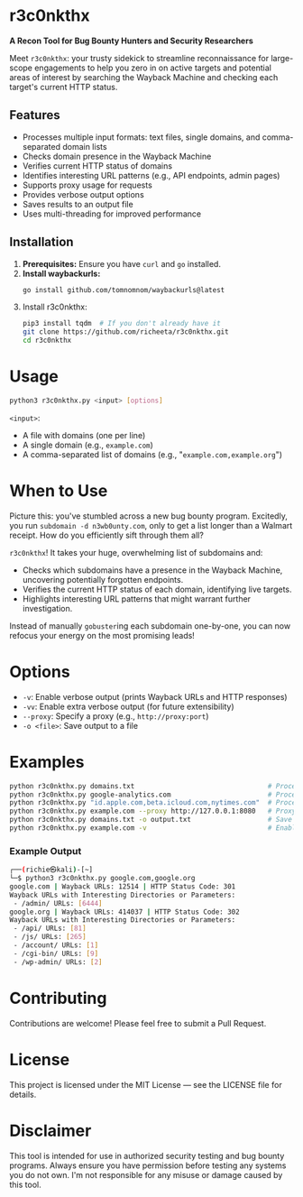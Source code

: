 # r3c0nkthx 

**A Recon Tool for Bug Bounty Hunters and Security Researchers**

Meet `r3c0nkthx`: your trusty sidekick to streamline reconnaissance for large-scope engagements to help you zero in on active targets and potential areas of interest by searching the Wayback Machine and checking each target's current HTTP status.

## Features

* Processes multiple input formats: text files, single domains, and comma-separated domain lists
* Checks domain presence in the Wayback Machine
* Verifies current HTTP status of domains
* Identifies interesting URL patterns (e.g., API endpoints, admin pages)
* Supports proxy usage for requests
* Provides verbose output options
* Saves results to an output file
* Uses multi-threading for improved performance

## Installation
1. **Prerequisites:** Ensure you have `curl` and `go` installed.
2. **Install waybackurls:** 
   ```bash
   go install github.com/tomnomnom/waybackurls@latest
   ```
3. Install r3c0nkthx:
   ```Bash
   pip3 install tqdm  # If you don't already have it
   git clone https://github.com/richeeta/r3c0nkthx.git
   cd r3c0nkthx
   ```
     
# Usage
```Bash
python3 r3c0nkthx.py <input> [options]
```
`<input>`:
* A file with domains (one per line)
* A single domain (e.g., `example.com`)
* A comma-separated list of domains (e.g., "`example.com,example.org`")

# When to Use
Picture this: you've stumbled across a new bug bounty program. Excitedly, you run `subdomain -d n3wb0unty.com`, only to get a list longer than a Walmart receipt. 
How do you efficiently sift through them all?

`r3c0nkthx`! It takes your huge, overwhelming list of subdomains and:
* Checks which subdomains have a presence in the Wayback Machine, uncovering potentially forgotten endpoints.
* Verifies the current HTTP status of each domain, identifying live targets.
* Highlights interesting URL patterns that might warrant further investigation.

Instead of manually `gobuster`ing each subdomain one-by-one, you can now refocus your energy on the most promising leads!

# Options
* `-v`: Enable verbose output (prints Wayback URLs and HTTP responses)
* `-vv`: Enable extra verbose output (for future extensibility)
* `--proxy`: Specify a proxy (e.g., `http://proxy:port`)
* `-o <file>`: Save output to a file

# Examples
```bash
python r3c0nkthx.py domains.txt                                 # Process a file with domains and/or subdomains
python r3c0nkthx.py google-analytics.com                        # Process a single domain
python r3c0nkthx.py "id.apple.com,beta.icloud.com,nytimes.com"  # Process multiple domains and subdomains
python r3c0nkthx.py example.com --proxy http://127.0.0.1:8080   # Proxy through Burp
python r3c0nkthx.py domains.txt -o output.txt                   # Save output to a file
python r3c0nkthx.py example.com -v                              # Enable verbose output
```

### Example Output
```bash
┌──(richie㉿kali)-[~]
└─$ python3 r3c0nkthx.py google.com,google.org
google.com | Wayback URLs: 12514 | HTTP Status Code: 301
Wayback URLs with Interesting Directories or Parameters:
 - /admin/ URLs: [6444]
google.org | Wayback URLs: 414037 | HTTP Status Code: 302
Wayback URLs with Interesting Directories or Parameters:
 - /api/ URLs: [81]
 - /js/ URLs: [265]
 - /account/ URLs: [1]
 - /cgi-bin/ URLs: [9]
 - /wp-admin/ URLs: [2]
```

# Contributing
Contributions are welcome! Please feel free to submit a Pull Request.

# License
This project is licensed under the MIT License — see the LICENSE file for details.   

# Disclaimer
This tool is intended for use in authorized security testing and bug bounty programs. Always ensure you have permission before testing any systems you do not own. I'm not responsible for any misuse or damage caused by this tool.
